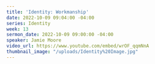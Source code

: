 ```yaml
---
title: 'Identity: Workmanship'
date: 2022-10-09 09:04:00 -04:00
series: Identity
week: 13
sermon_date: 2022-10-09 09:00:00 -04:00
speaker: Jamie Moore
video_url: https://www.youtube.com/embed/wrOF_qqmNnA
thumbnail_image: "/uploads/Identity%20Image.jpg"
---
```


